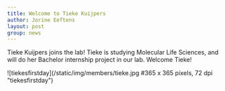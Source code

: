 ```yaml
---
title: Welcome to Tieke Kuijpers
author: Jorine Eeftens
layout: post
group: news
---
```


Tieke Kuijpers joins the lab! Tieke is studying Molecular Life Sciences, and will do her Bachelor internship project in our lab. 
Welcome Tieke!


![tiekesfirstday](/static/img/members/tieke.jpg #365 x 365 pixels, 72 dpi "tiekesfirstday")
